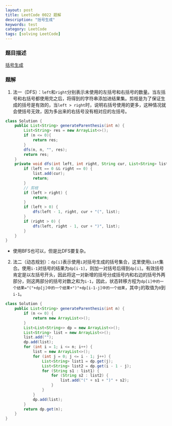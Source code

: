 ```yaml
---
layout: post
title: LeetCode 0022 题解
description: "括号生成"
keywords: test
category: LeetCode
tags: [solving LeetCode]
---
```


### 题目描述
[括号生成](https://leetcode-cn.com/problems/generate-parentheses/)

### 题解
1. 法一（DFS）：`left`和`right`分别表示未使用的左括号和右括号的数量。当左括号和右括号都使用完之后，将得到的字符串添加进结果集。剪枝是为了保证生成的括号是有效的，当`left > right`时，说明右括号使用的更多，这种情况就会使括号无效，因为多出来的右括号没有相对应的左括号。
```java
class Solution {
    public List<String> generateParenthesis(int n) {
        List<String> res = new ArrayList<>();
        if (n <= 0){
            return res;
        }
        dfs(n, n, "", res);
        return res;
    }
    private void dfs(int left, int right, String cur, List<String> list) {
        if (left == 0 && right == 0) {
            list.add(cur);
            return;
        }
        // 剪枝
        if (left > right) {
            return;
        }
        if (left > 0) {
            dfs(left - 1, right, cur + "(", list);
        }
        if (right > 0) {
            dfs(left, right - 1, cur + ")", list);
        }
    }
}
```
* 使用BFS也可以，但是比DFS要复杂。
2. 法二（动态规划）：`dp[i]`表示使用`i`对括号生成的括号集合，这里使用`List`集合。使用`i-1`对括号的结果为`dp[i-1]`，则加一对括号后得到`dp[i]`。有效括号肯定是以左括号开头，因此将这一对新增的括号分成括号内和右边的括号外两部分，则这两部分的括号对数之和为`i-1`，因此，状态转移方程为`dp[i]中的一个结果="("+dp[j]中的一个结果+")"+dp[i-1-j]中的一个结果`，其中`j`的取值为`0`到`i-1`。
```java
class Solution {
    public List<String> generateParenthesis(int n) {
        if (n <= 0) {
            return new ArrayList<>();
        }
        List<List<String>> dp = new ArrayList<>();
        List<String> list = new ArrayList<>();
        list.add("");
        dp.add(list);
        for (int i = 1; i <= n; i++) {
            list = new ArrayList<>();
            for (int j = 0; j <= i - 1; j++) {
                List<String> list1 = dp.get(j);
                List<String> list2 = dp.get(i - 1 - j);
                for (String s1 : list1) {
                    for (String s2 : list2) {
                        list.add("(" + s1 + ")" + s2);
                    }
                }
            }
            dp.add(list);
        }
        return dp.get(n);
    }
}
```